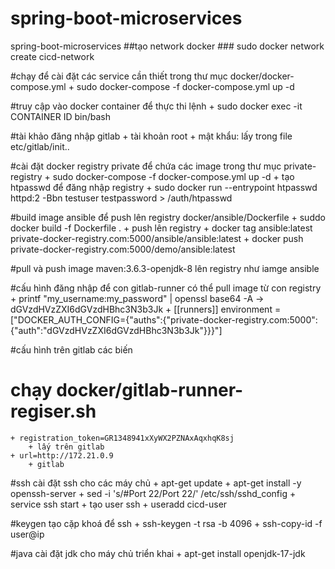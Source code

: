 # spring-boot-microservices
spring-boot-microservices
##tạo network docker
    ### sudo docker network create cicd-network

#chạy để cài đặt các service cần thiết trong thư mục docker/docker-compose.yml
    + sudo docker-compose -f docker-compose.yml up -d
    
#truy cập vào docker container để thực thi lệnh
	+ sudo docker exec -it CONTAINER ID bin/bash
	
#tài khảo đăng nhập gitlab
	+ tài khoản root
	+ mật khẩu: lấy trong file etc/gitlab/init..

#cài đặt docker registry private để chứa các image trong thư mục private-registry
    + sudo docker-compose -f docker-compose.yml up -d
    + tạo htpasswd để đăng nhập registry
        + sudo docker run --entrypoint htpasswd httpd:2 -Bbn testuser testpassword > /auth/htpasswd
        
#build image ansible để push lên registry docker/ansible/Dockerfile
    + suddo docker build -f Dockerfile .
    + push lên registry
    	+ docker tag ansible:latest private-docker-registry.com:5000/ansible/ansible:latest
	+ docker push private-docker-registry.com:5000/demo/ansible:latest
	
#pull và push image maven:3.6.3-openjdk-8 lên registry như iamge ansible

#cấu hình đăng nhập để con gitlab-runner có thể pull image từ con registry
    + printf "my_username:my_password" | openssl base64 -A -> dGVzdHVzZXI6dGVzdHBhc3N3b3Jk
    + [[runners]]
        environment = ["DOCKER_AUTH_CONFIG={\"auths\":{\"private-docker-registry.com:5000\":{\"auth\":\"dGVzdHVzZXI6dGVzdHBhc3N3b3Jk\"}}}"]

#cấu hình trên gitlab các biến

# chạy docker/gitlab-runner-regiser.sh
    + registration_token=GR1348941xXyWX2PZNAxAqxhqK8sj
        + lấy trên gitlab
    + url=http://172.21.0.9
        + gitlab

#ssh cài đặt ssh cho các máy chủ
    + apt-get update
    + apt-get install -y openssh-server
    + sed -i 's/#Port 22/Port 22/' /etc/ssh/sshd_config
    + service ssh start
    + tạo user ssh
        + useradd cicd-user

#keygen tạo cặp khoá để ssh
    + ssh-keygen -t rsa -b 4096
    + ssh-copy-id -f user@ip

#java cài đặt jdk cho máy chủ triển khai
    + apt-get install openjdk-17-jdk
